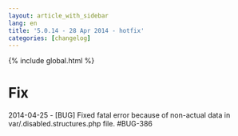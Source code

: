 ```yaml
---
layout: article_with_sidebar
lang: en
title: '5.0.14 - 28 Apr 2014 - hotfix'
categories: [changelog]
---
```


{% include global.html %}

# Fix

2014-04-25 - [BUG] Fixed fatal error because of non-actual data in var/.disabled.structures.php file. #BUG-386